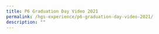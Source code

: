 ```yaml
---
title: P6 Graduation Day Video 2021
permalink: /hgs-experience/p6-graduation-day-video-2021/
description: ""
---
```

